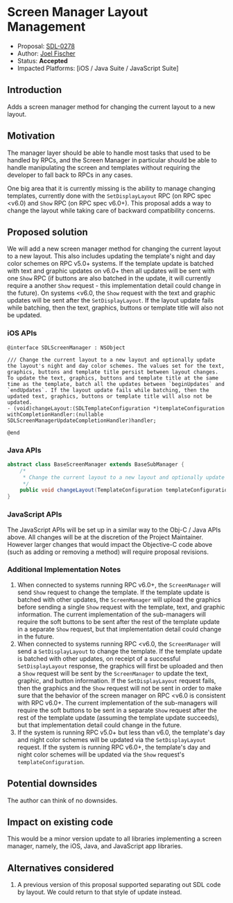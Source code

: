 # Screen Manager Layout Management

* Proposal: [SDL-0278](0278-screenmanager-layout-management.md)
* Author: [Joel Fischer](https://github.com/joeljfischer)
* Status: **Accepted**
* Impacted Platforms: [iOS / Java Suite / JavaScript Suite]

## Introduction
Adds a screen manager method for changing the current layout to a new layout.

## Motivation
The manager layer should be able to handle most tasks that used to be handled by RPCs, and the Screen Manager in particular should be able to handle manipulating the screen and templates without requiring the developer to fall back to RPCs in any cases.

One big area that it is currently missing is the ability to manage changing templates, currently done with the `SetDisplayLayout` RPC (on RPC spec <v6.0) and `Show` RPC (on RPC spec v6.0+). This proposal adds a way to change the layout while taking care of backward compatibility concerns.

## Proposed solution
We will add a new screen manager method for changing the current layout to a new layout. This also includes updating the template's night and day color schemes on RPC v5.0+ systems. If the template update is batched with text and graphic updates on v6.0+ then all updates will be sent with one `Show` RPC (if buttons are also batched in the update, it will currently require a another `Show` request - this implementation detail could change in the future). On systems <v6.0, the `Show` request with the text and graphic updates will be sent after the `SetDisplayLayout`. If the layout update fails while batching, then the text, graphics, buttons or template title will also not be updated.

### iOS APIs
```objc
@interface SDLScreenManager : NSObject

/// Change the current layout to a new layout and optionally update the layout's night and day color schemes. The values set for the text, graphics, buttons and template title persist between layout changes. To update the text, graphics, buttons and template title at the same time as the template, batch all the updates between `beginUpdates` and `endUpdates`. If the layout update fails while batching, then the updated text, graphics, buttons or template title will also not be updated.
- (void)changeLayout:(SDLTemplateConfiguration *)templateConfiguration withCompletionHandler:(nullable SDLScreenManagerUpdateCompletionHandler)handler;

@end
```

### Java APIs
```java
abstract class BaseScreenManager extends BaseSubManager {
    /*
     * Change the current layout to a new layout and optionally update the layout's night and day color schemes. The values set for the text, graphics, buttons and template title persist between layout changes. To update the text, graphics, buttons and template title at the same time as the template, batch all the updates between `beginTransaction` and `commit`. If the layout update fails while batching, then the updated text, graphics, buttons or template title will also not be updated.
     */   
    public void changeLayout(TemplateConfiguration templateConfiguration, CompletionListener listener)
}
```

### JavaScript APIs
The JavaScript APIs will be set up in a similar way to the Obj-C / Java APIs above. All changes will be at the discretion of the Project Maintainer. However larger changes that would impact the Objective-C code above (such as adding or removing a method) will require proposal revisions.

### Additional Implementation Notes
1. When connected to systems running RPC v6.0+, the `ScreenManager` will send `Show` request to change the template. If the template update is batched with other updates, the  `ScreenManager` will upload the graphics before sending a single `Show` request with the template, text, and graphic information. The current implementation of the sub-managers will require the soft buttons to be sent after the rest of the template update in a separate `Show` request, but that implementation detail could change in the future. 
1. When connected to systems running RPC <v6.0, the `ScreenManager` will send a `SetDisplayLayout` to change the template. If the template update is batched with other updates, on receipt of a successful `SetDisplayLayout` response, the graphics will first be uploaded and then a `Show` request will be sent by the `ScreenManager` to update the text, graphic, and button information. If the `SetDisplayLayout` request fails, then the graphics and the `Show` request will not be sent in order to make sure that the behavior of the screen manager on RPC <v6.0 is consistent with RPC v6.0+. The current implementation of the sub-managers will require the soft buttons to be sent in a separate `Show` request after the rest of the template update (assuming the template update succeeds), but that implementation detail could change in the future.
1. If the system is running RPC v5.0+ but less than v6.0, the template's day and night color schemes will be updated via the  `SetDisplayLayout` request. If the system is running RPC v6.0+, the template's day and night color schemes will be updated via the `Show` request's `templateConfiguration`. 

## Potential downsides
The author can think of no downsides.

## Impact on existing code
This would be a minor version update to all libraries implementing a screen manager, namely, the iOS, Java, and JavaScript app libraries.

## Alternatives considered
1. A previous version of this proposal supported separating out SDL code by layout. We could return to that style of update instead.
